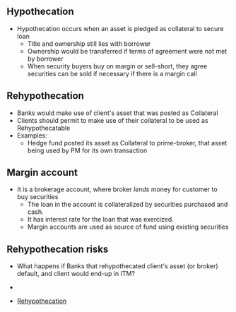 ## Hypothecation
* Hypothecation occurs when an asset is pledged as collateral to secure loan
  * Title and ownership still lies with borrower
  * Ownership would be transferred if terms of agreement were not met by borrower
  * When security buyers buy on margin or sell-short, they agree securities can be sold if necessary if there is a margin call

## Rehypothecation
* Banks would make use of client's asset that was posted as Collateral
* Clients should permit to make use of their collateral to be used as Rehypothecatable
* Examples:
  * Hedge fund posted its asset as Collateral to prime-broker, that asset being used by PM for its own transaction


## Margin account
* It is a brokerage account, where broker *lends* money for customer to buy securities
  * The loan in the account is collateralized by securities purchased and cash.
  * It has interest rate for the loan that was exercized.
  * Margin accounts are used as source of fund using existing securities

## Rehypothecation risks
* What happens if Banks that rehypothecated client's asset (or broker) default, and client would end-up in ITM?
* 

* [Rehypothecation](https://www.investopedia.com/terms/r/rehypothecation.asp)